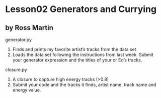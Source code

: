 Lesson02 Generators and Currying 
=======================
by Ross Martin
--------------

generator.py

1. Finds and prints my favorite artist’s tracks from the data set
2. Loads the data set following the instructions from last week. Submit your generator expression and the titles of your or Ed’s tracks.

closure.py

1. A closure to capture high energy tracks (>0.8)
2. Submit your code and the tracks it finds, artist name, track name and energy value.
